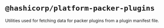 # `@hashicorp/platform-packer-plugins`

Utilities used for fetching data for packer plugins from a plugin manifest file.
